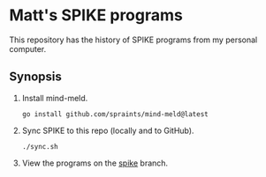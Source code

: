 # Matt's SPIKE programs

This repository has the history of SPIKE programs from my personal computer.

## Synopsis

1. Install mind-meld.

   ```
   go install github.com/spraints/mind-meld@latest
   ```

1. Sync SPIKE to this repo (locally and to GitHub).

    ```
    ./sync.sh
    ```
    
1. View the programs on the [spike](https://github.com/spraints/spike-programs/tree/spike) branch.
